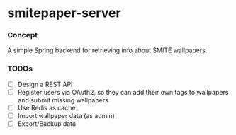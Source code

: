 # smitepaper-server

### Concept
A simple Spring backend for retrieving info about SMITE wallpapers.

### TODOs
- [ ] Design a REST API
- [ ] Register users via OAuth2, so they can add their own tags to wallpapers and submit missing wallpapers
- [ ] Use Redis as cache
- [ ] Import wallpaper data (as admin)
- [ ] Export/Backup data
